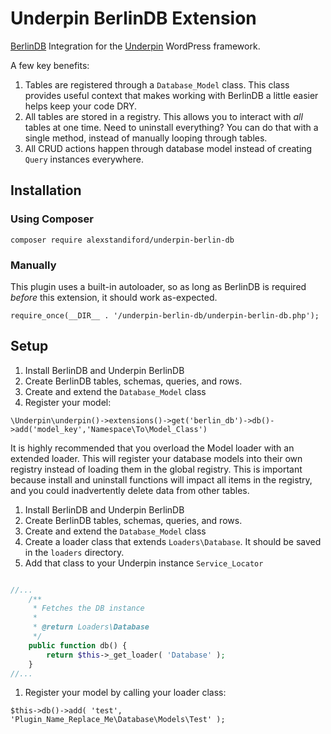 # Underpin BerlinDB Extension

[BerlinDB](github.com/berlindb/core/) Integration for the [Underpin](https://github.com/alexstandiford/underpin) WordPress framework.

A few key benefits:

1. Tables are registered through a `Database_Model` class. This class provides useful context that makes working
with BerlinDB a little easier helps keep your code DRY.
1. All tables are stored in a registry. This allows you to interact with _all_ tables at one time. Need to
   uninstall everything? You can do that with a single method, instead of manually looping through tables.
1. All CRUD actions happen through database model instead of creating `Query` instances everywhere.

## Installation

### Using Composer

`composer require alexstandiford/underpin-berlin-db`

### Manually

This plugin uses a built-in autoloader, so as long as BerlinDB is required _before_
this extension, it should work as-expected.

`require_once(__DIR__ . '/underpin-berlin-db/underpin-berlin-db.php');`

## Setup

1. Install BerlinDB and Underpin BerlinDB
1. Create BerlinDB tables, schemas, queries, and rows.
1. Create and extend the `Database_Model` class
1. Register your model:

`\Underpin\underpin()->extensions()->get('berlin_db')->db()->add('model_key','Namespace\To\Model_Class')`

It is highly recommended that you overload the Model loader with an extended loader. This will register your database
models into their own registry instead of loading them in the global registry. This is important because install and
uninstall functions will impact all items in the registry, and you could inadvertently delete data from other tables.

1. Install BerlinDB and Underpin BerlinDB
1. Create BerlinDB tables, schemas, queries, and rows.
1. Create and extend the `Database_Model` class
1. Create a loader class that extends `Loaders\Database`. It should be saved in the `loaders` directory.
1. Add that class to your Underpin instance `Service_Locator`
   
```php

//...
	/**
	 * Fetches the DB instance
	 *
	 * @return Loaders\Database
	 */
	public function db() {
		return $this->_get_loader( 'Database' );
	}
//...
```
1. Register your model by calling your loader class:

`$this->db()->add( 'test', 'Plugin_Name_Replace_Me\Database\Models\Test' );`